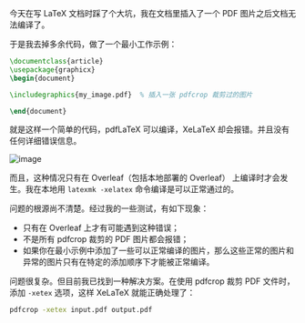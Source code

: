 今天在写 LaTeX 文档时踩了个大坑，我在文档里插入了一个 PDF 图片之后文档无法编译了。

于是我去掉多余代码，做了一个最小工作示例：

```latex
\documentclass{article}
\usepackage{graphicx}
\begin{document}

\includegraphics{my_image.pdf}  % 插入一张 pdfcrop 裁剪过的图片

\end{document}
```

就是这样一个简单的代码，pdfLaTeX 可以编译，XeLaTeX 却会报错。并且没有任何详细错误信息。

![image](https://img2024.cnblogs.com/blog/2778973/202405/2778973-20240514143703617-2082378713.png)

而且，这种情况只有在 Overleaf（包括本地部署的 Overleaf） 上编译时才会发生。我在本地用 `latexmk -xelatex` 命令编译是可以正常通过的。

问题的根源尚不清楚。经过我的一些测试，有如下现象：

- 只有在 Overleaf 上才有可能遇到这种错误；
- 不是所有 pdfcrop 裁剪的 PDF 图片都会报错；
- 如果你在最小示例中添加了一些可以正常编译的图片，那么这些正常的图片和异常的图片只有在特定的添加顺序下才能被正常编译。

问题很复杂。但目前我已找到一种解决方案。在使用 pdfcrop 裁剪 PDF 文件时，添加 `-xetex` 选项，这样 XeLaTeX 就能正确处理了：

```sh
pdfcrop -xetex input.pdf output.pdf
```